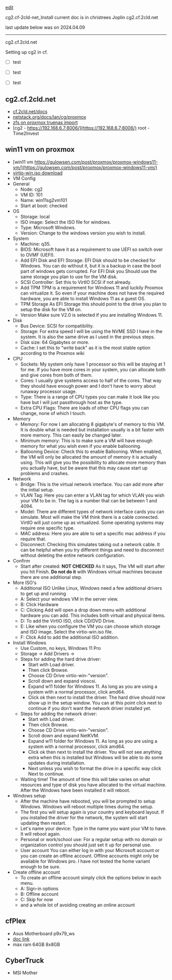 [edit]()

cg2.cf-2cld-net_Install current doc is in christrees Joplin cg2.cf.2cld.net

last update below was on 2024.04.09

---

cg2.cf.2cld.net

Setting up cg2 in cf.
- [ ] test
- [ ] test
- [ ] test



## cg2.cf.2cld.net
- [cf.2cld.net/docs](https://cf.2cld.net/docs)
- [netstack.org/docs/lan/cg/proxmox](https://netstack.org/docs/lan/compute/proxmox)
- [zfs on proxmox truenas import](https://forum.proxmox.com/threads/migrating-zfs-from-truenas-to-proxmox.131634/)
- [cg2 - https://192.168.6.7:8006/](https://192.168.6.7:8006/) root - Time2Invest

## win11 vm on proxmox
- [win11 vm https://gulowsen.com/post/proxmox/proxmox-windows11-vm/](https://gulowsen.com/post/proxmox/proxmox-windows11-vm/)
- [virtio-win.iso download](https://fedorapeople.org/groups/virt/virtio-win/direct-downloads/stable-virtio/virtio-win.iso)
- VM Config
- General
	- Node: cg2
	- VM ID: 101
	- Name: win11sg2vm101
	- Start at boot: checked
- OS
	- Storage: local
	- ISO image: Select the ISO file for windows.
	- Type: Microsoft Windows. 
	- Version: Change to the windows version you wish to install.
- System
	- Machine: q35.
	- BIOS: Microsoft have it as a requirement to use UEFI so switch over to OVMF (UEFI).
	- Add EFI Disk and EFI Storage: EFI Disk should to be checked for Windows. You can do without it, but it is a backup in case the boot part of windows gets corrupted. For EFI Disk you Should use the same storage you plan to use for the VM disk.
	- SCSI Controller: Set this to VirtIO SCSI if not already.
	- Add TPM TPM is a requirement for Windows 11 and luckily Proxmox can virtualize it. So even if your machine does not have the required hardware, you are able to install Windows 11 as a guest OS.
	- TPM Storage As EFI Storage this should point to the drive you plan to setup the disk for the VM on.
	- Version Make sure V2.0 is selected if you are installing Windows 11.
- Disk
	- Bus Device: SCSI for compatibility.
	- Storage: For extra speed I will be using the NVME SSD I have in the system. It is also the same drive as I used in the previous steps.
	- Disk size: 64 Gigabytes or more.
	- Cache: I set this to "write back" as it is the most stable option according to the Proxmox wiki
- CPU
	- Sockets: My system only have 1 processor so this will be staying at 1 for me. If you have more cores in your system, you can allocate both and give cores from both of them.
	- Cores: I usually give systems access to half of the cores. That way they should have enough power and I don't have to worry about runaway processor usage.
	- Type: There is a range of CPU types you can make it look like you have but I will just passthrough host as the type.
	- Extra CPU Flags: There are loads of other CPU flags you can change, none of which I touch.
- Memory
	- Memory: For now I am allocating 8 gigabyte's of memory to this VM. It is double what is needed but installation usually is a bit faster with more memory. This can easily be changed later.
	- Minimum memory: This is to make sure a VM will have enough memory for what you wish even if you enable ballooning.
	- Ballooning Device: Check this to enable Ballooning. When enabled, the VM will only be allocated the amount of memory it is actually using. This will give you the possibility to allocate more memory than you actually have, but be aware that this may cause start up problems and crashes.
- Network
	- Bridge: This is the virtual network interface. You can add more after the initial setup.
	- VLAN Tag: Here you can enter a VLAN tag for which VLAN you wish your VM to be in. The tag is a number that can be between 1 and 4094.
	- Model: There are different types of network interface cards you can simulate. Most will make the VM think there is a cable connected. VirtIO will just come up as virtualized. Some operating systems may require one specific type.
	- MAC address: Here you are able to set a specific mac address if you require that.
	- Disconnect: Checking this simulates taking out a network cable. It can be helpful when you try different things and need to disconnect without deleting the entire network configuration.
- Confirm
	- Start after created: __NOT CHECKED__  As it says, The VM will start after you hit Finish. __Do not do it__ with Windows virtual machines because there are one additional step.
- More ISO's
	- Additional ISO Unlike Linux, Windows need a few additional drivers to get up and running
	- A: Select your windows VM in the server view.
	- B: Click Hardware
	- C: Clicking Add will open a drop down menu with additional hardware you can add. This includes both virtual and physical items.
	- D: To add the VirtIO ISO, click CD/DVD Drive.
	- E: Like when you configure the VM you can choose which storage and ISO image. Select the virtio-win.iso file.
	- F: Click Add to add the additional ISO addition.
- Install Windows
	- Use Custom, no keys, Windows 11 Pro
	- Storage -> Add Drivers -> 
	- Steps for adding the hard drive driver:
		- Start with Load driver.
		- Then click Browse.
		- Choose CD Drive virtio-win-"version".
		- Scroll down and expand vioscsi.
		- Expand w11 folder for Windows 11. As long as you are using a system with a normal processor, click amd64.
		- Click ok then next to install the driver. The hard drive should now show up in the setup window. You can at this point click next to continue if you don't want the network driver installed yet.
	- Steps for adding the network driver:
		- Start with Load driver.
		- Then click Browse.
		- Choose CD Drive virtio-win-"version".
		- Scroll down and expand NetKVM.
		- Expand w11 folder for Windows 11.  As long as you are using a system with a normal processor, click amd64.
		- Click ok then next to install the driver.  You will not see anything extra when this is installed but Windows will be able to do some updates during installation.
		- Next unless you wish to format the drive in a specific way click Next to continue.
	- Waiting time! The amount of time this will take varies on what resources and type of disk you have allocated to the virtual machine. After the Windows have been installed it will reboot.
- Windows setup
	- After the machine have rebooted, you will be prompted to setup Windows. Windows will reboot multiple times during the setup.
	- The first you will setup again is your country and keyboard layout. If you installed the driver for the network, the system will start updating then restart.
	- Let's name your device: Type in the name you want your VM to have. It will reboot again.
	- Personal or work/school use: For a regular setup with no domain or organization control you should just set it up for personal use.
	- User account You can either log in with your Microsoft account or you can create an offline account. Offline accounts might only be available for Windows pro. I have not tested the home variant enough to be sure.
- Create offline account
	- To create an offline account simply click the options below in each menu.
	- A: Sign-in options
	- B: Offline account
	- C: Skip for now
	- and a whole lot of avoiding creating an online account


## cfPlex 
- Asus Motherboard p9x79_ws
- [doc link](https://www.asus.com/commercial-servers-workstations/p9x79_ws/specifications/)
- max ram 64GB 8x8GB

## CyberTruck
- MSI Mother
